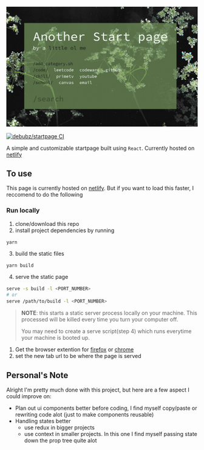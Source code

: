 ![image](./assets/st01.png)

[![debubz/startpage CI](https://github.com/deBubz/startpage/actions/workflows/node.js.yml/badge.svg)](https://github.com/deBubz/startpage/actions/workflows/node.js.yml)

A simple and customizable startpage built using `React`. Currently hosted on [netlify](https://another-startpage.netlify.app/)

## To use

This page is currently hosted on [netlify](https://another-startpage.netlify.app/).
But if you want to load this faster, I reccomend to do the following

### Run locally

1. clone/download this repo
2. install project dependencies by running
```
yarn
```
3. build the static files 
```
yarn build
```
4. serve the static page
```sh
serve -s build -l <PORT_NUMBER>
# or
serve /path/to/build -l <PORT_NUMBER>
```
> **NOTE**: this starts a static server process locally on your machine.
> This processed will be killed every time you turn your computer off.
>
> You may need to create a serve script(step 4) which runs everytime your machine is booted up.

1. Get the browser extention for [firefox](https://addons.mozilla.org/en-US/firefox/addon/new-tab-override/) or [chrome](https://chrome.google.com/webstore/detail/custom-new-tab-url/mmjbdbjnoablegbkcklggeknkfcjkjia?hl=en)
6. set the new tab url to be where the page is served 

## Personal's Note

Alright I'm pretty much done with this project, 
but here are a few aspect I could improve on:

- Plan out ui components better before coding, I find myself copy/paste or rewriting code alot (just to make components reusable)
- Handling states better
  - use redux in bigger projects
  - use context in smaller projects. In this one I find myself passing state down the prop tree quite alot